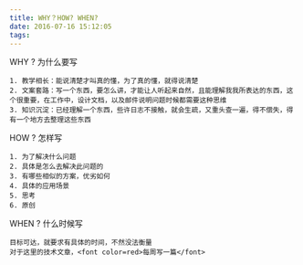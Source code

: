 ```yaml
---
title: WHY？HOW? WHEN?
date: 2016-07-16 15:12:05
tags:
---
```


WHY ? 为什么要写

    1. 教学相长：能说清楚才叫真的懂，为了真的懂，就得说清楚
    2. 文案套路：写一个东西，要怎么讲，才能让人听起来自然，且能理解我我所表达的东西，这个很重要，在工作中，设计文档，以及邮件说明问题时候都需要这种思维
    3. 知识沉淀：已经理解一个东西，些许日志不接触，就会生疏，又重头查一遍，得不偿失，得有一个地方去整理这些东西


HOW ? 怎样写

    1. 为了解决什么问题
    2. 具体是怎么去解决此问题的
    3. 有哪些相似的方案，优劣如何
    4. 具体的应用场景
    5. 思考
    6. 原创



WHEN ? 什么时候写

    目标可达，就要求有具体的时间，不然没法衡量
    对于这里的技术文章，<font color=red>每周写一篇</font>
